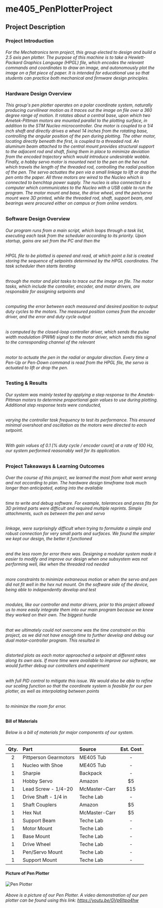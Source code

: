 # me405_PenPlotterProject

## Project Description

### Project Introduction

###### For the Mechatronics term project, this group elected to design and build a 2.5 axis pen plotter. The purpose of this machine is to take a Hewlett-Packard Graphics Language (HPGL) file, which encodes the relevant commands and coordinates to draw an image, and autonomously plot the image on a flat piece of paper. It is intended for educational use so that students can practice both mechanical and firmware design principles.

### Hardware Design Overview

###### This group's pen plotter operates on a polar coordinate system, naturally producing curvilinear motion as it traces out the image on file over a 360 degree range of motion. It rotates about a central base, upon which two Ametek-Pittman motors are mounted parallel to the plotting surface, in addition to the STM Nucleo microcontroller. One motor is coupled to a 1/4 inch shaft and directly drives a wheel 14 inches from the rotating base, controlling the angular position of the pen during plotting.  The other motor, locating directly beneath the first, is coupled to a threaded rod. An aluminum beam attached to the central mount provides structural support to the adjacent rod and shaft, fixing them in place to minimize deviation from the encoded trajectory which would introduce undesirable wobble. Finally, a hobby servo motor is mounted next to the pen on the hex nut which travels the length of the threaded rod, controlling the radial position of the pen. The servo actuates the pen via a small linkage to lift or drop the pen onto the paper. All three motors are wired to the Nucleo which is connected to benchtop power supply. The nucleo is also connected to a computer which communicates to the Nucleo with a USB cable to run the program. The motor mount and base, the drive wheel, and the pen/servo mount were 3D printed, while the threaded rod, shaft, support beam, and bearings were procured either on campus or from online vendors.

### Software Design Overview

###### Our program runs from a main script, which loops through a task list, executing each task from the scheduler according to its priority. Upon startup, gains are set from the PC and then the
###### HPGL file to be plotted is opened and read, at which point a list is created storing the sequence of setpoints determined by the HPGL coordinates. The task scheduler then starts iterating 
###### through the motor and plot tasks to trace out the image on file. The motor tasks, which include the controller, encoder, and motor drivers, are responsible for assigning setpoints and 
###### computing the error between each measured and desired position to output duty cycles to the motors. The measured position comes from the encoder driver, and the error and duty cycle output
###### is computed by the closed-loop controller driver, which sends the pulse width modulation (PWM) signal to the motor driver, which sends this signal to the corresponding channel of the relevant 
###### motor to actuate the pen in the radial or angular direction. Every time a Pen-Up or Pen-Down command is read from the HPGL file, the servo is actuated to lift or drop the pen.

### Testing & Results

###### Our system was mainly tested by applying a step response to the Ametek-Pittman motors to determine proportional gain values to use during plotting. Additional step response tests were conducted, 
###### varying the controller task frequency to test its performance. This ensured minimal overshoot and oscillation as the motors were directed to each setpoint. 
###### With gain values of 0.1 [% duty cycle / encoder count] at a rate of 100 Hz, our system performed reasonably well for its application.

### Project Takeaways & Learning Outcomes

###### Over the course of this project, we learned the most from what went wrong and not according to plan. The hardware design timeframe took much longer than anticipated, eating into the available
###### time to write and debug software. For example, tolerances and press fits for 3D printed parts were difficult and required multiple reprints. Simple attachments, such as between the pen and servo
###### linkage, were surprisingly difficult when trying to formulate a simple and robust connection for very small parts and surfaces. We found the simpler we kept our design, the better it functioned
###### and the less room for error there was. Designing a modular system made it easier to modify and improve our design when one subsystem was not performing well, like when the threaded rod needed
###### more constraints to minimize extraneous motion or when the servo and pen did not fit well in the hex nut mount. On the software side of the device, being able to independently develop and test
###### modules, like our controller and motor drivers, prior to this project allowed us to more easily integrate them into our main program because we knew they worked on their own. The biggest hurdle
###### that we ultimately could not overcome was the time constraint on this project, as we did not have enough time to further develop and debug our dual motor-controller program. This resulted in
###### distorted plots as each motor approached a setpoint at different rates along its own axis. If more time were available to improve our software, we would further debug our controllers and experiment 
###### with full PID control to mitigate this issue. We would also be able to refine our scaling function so that the coordinate system is feasible for our pen plotter, as well as interpolating between points
###### to minimize the room for error.

#### Bill of Materials 
###### Below is a bill of materials for major components of our system. 

| Qty. | Part                  | Source                | Est. Cost |
|:----:|:----------------------|:----------------------|:---------:|
|  2   | Pittperson Gearmotors | ME405 Tub             |    -      |
|  1   | Nucleo with Shoe      | ME405 Tub             |    -      |
|  1   | Sharpie    	       | Backpack              |    -      |
|  1   | Hobby Servo           | Amazon                |   $5      |
|  1   | Lead Screw  - 1/4-20  | McMaster-Carr         |   $15     |
|  1   | Drive Shaft - 1/4 in  | Teche Lab             |    -      |
|  1   | Shaft Couplers        | Amazon		       |   $5 	   |
|  1   | Hex Nut               | McMaster-Carr 	       |   $5 	   |
|  1   | Support Beam  	       | Teche Lab 	       |    -      |
|  1   | Motor Mount 	       | Teche Lab             |    -      |
|  1   | Base Mount 	       | Teche Lab             |    -      |
|  1   | Drive Wheel 	       | Teche Lab             |    -      |
|  1   | Pen/Servo Mount       | Teche Lab             |    -      |
|  1   | Support Mount 	       | Teche Lab             |    -      |


#### Picture of Pen Plotter
![Pen Plotter](Images/PenPlotter.png)
###### Above is a picture of our Pen Plotter. A video demonstration of our pen plotter can be found using this link: https://youtu.be/GVp6Itpa4hw 
